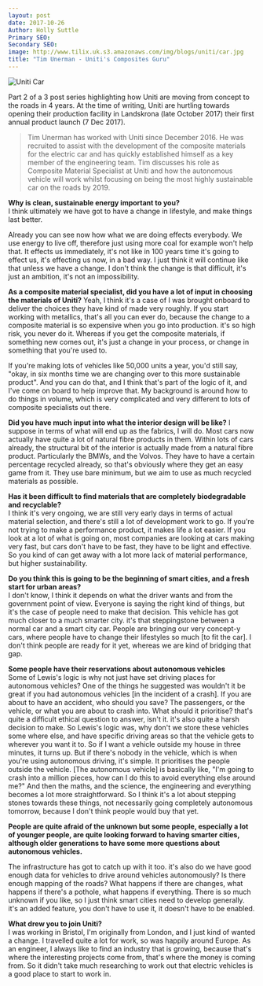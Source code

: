 ```yaml
---
layout: post
date: 2017-10-26
Author: Holly Suttle  
Primary SEO:  
Secondary SEO:
image: http://www.tilix.uk.s3.amazonaws.com/img/blogs/uniti/car.jpg    
title: "Tim Unerman - Uniti's Composites Guru"
---
```

![Uniti Car](http://www.tilix.uk.s3.amazonaws.com/img/blogs/uniti/car.jpg)

Part 2 of a 3 post series highlighting how Uniti are moving from concept to the roads in 4 years. At the time of writing, Uniti are hurtling towards opening their production facility in Landskrona (late October 2017) their first annual product launch (7 Dec 2017).

>Tim Unerman has worked with Uniti since December 2016. He was recruited to assist with the development of the composite materials for the electric car and has quickly established himself as a key member of the engineering team. Tim discusses his role as Composite Material Specialist at Uniti and how the autonomous vehicle will work whilst focusing on being the most highly sustainable car on the roads by 2019.

**Why is clean, sustainable energy important to you?**  
I think ultimately we have got to have a change in lifestyle, and make things last better.

Already you can see now how what we are doing effects everybody. We use energy to live off, therefore just using more coal for example won't help that. It effects us immediately, it's
not like in 100 years time it's going to effect us, it's effecting us now, in a bad way. I just think it will continue like that unless we have a change. I don't think the change is that difficult, it's just an ambition, it's not an impossibility.

**As a composite material specialist, did you have a lot of input in choosing the materials of Uniti?**
Yeah, I think it's a case of I was brought onboard to deliver the choices they have kind of made very roughly. If you start working with metallics, that's all you can ever do, because the change to a composite material is so expensive when you go into production. it's so high risk, you never do it. Whereas if you get the composite materials, if something new comes out, it's just a change in your process, or change in something that you're used to.

If you're making lots of vehicles like 50,000 units a year, you'd still say, "okay, in six months time we are changing over to this more sustainable product". And you can do that, and I think that's part of the logic of it, and I've come on board to help improve that. My background is around how to do things in volume, which is very complicated and very different to lots of composite specialists out there.

**Did you have much input into what the interior design will be like?**
I suppose in terms of what will end up as the fabrics, I will do. Most cars now actually have quite a lot of natural fibre products in them. Within lots of cars already, the structural bit of the interior is actually made from a natural fibre product. Particularly the BMWs, and the Volvos. They have to have a certain percentage recycled already, so that's obviously
where they get an easy game from it. They use bare minimum, but we aim to use as much recycled materials as possible.

**Has it been difficult to find materials that are completely biodegradable and recyclable?**  
I think it's very ongoing, we are still very early days in terms of actual material selection, and there's still a lot of development work to go. If you're not trying to make a performance product, it makes life a lot easier. If you look at a lot of what is going on, most companies are looking at cars making very fast, but cars don't have to be fast, they have to be light and effective. So you kind of can get away with a lot more lack of material performance,
but higher sustainability.

**Do you think this is going to be the beginning of smart cities, and a fresh start for urban areas?**  
I don't know, I think it depends on what the driver wants and from the government point of view. Everyone is saying the right kind of things, but it's the case of people need to make that decision. This vehicle has got much closer to a much smarter city. it's that steppingstone between a normal car and a smart city car. People are bringing our very concept-y cars, where people have to change their lifestyles so much [to fit the car]. I don't think people are ready for it yet, whereas we are kind of bridging that gap.

**Some people have their reservations about autonomous vehicles**  
Some of Lewis's logic is why not just have set driving places for autonomous vehicles? One of the things he suggested was wouldn't it be great if you had autonomous vehicles [in the incident of a crash]. If you are about to have an accident, who should you save? The passengers, or the vehicle, or what you are about to crash into. What should it prioritise? that's quite a difficult ethical question to answer, isn't it. it's also quite a harsh decision to make. So Lewis's logic was, why don't we store these vehicles some where else, and have specific driving areas so that the vehicle gets to wherever you want it to. So if I want a vehicle outside my house in three minutes, it turns up. But if there's nobody in the vehicle, which is when you're using autonomous driving, it's simple. It prioritises the people outside the vehicle. [The autonomous vehicle] is basically like, "I'm going to crash into a million pieces, how can I do this to avoid everything else around me?" And then the maths, and the science, the engineering and everything becomes a lot more straightforward. So I think it's a lot about stepping stones towards these things, not necessarily going completely autonomous tomorrow, because I don't think people would buy that yet.

**People are quite afraid of the unknown but some people, especially a lot of younger people, are quite looking forward to having smarter cities, although older generations to have some more questions about autonomous vehicles.**

The infrastructure has got to catch up with it too. it's also do we have good enough data for vehicles to drive around vehicles autonomously? Is there enough mapping of the roads? What happens if there are changes, what happens if there's a pothole, what happens if everything. There is so much unknown if you like, so I just think smart cities need to develop generally. it's an added feature, you don't have to use it, it doesn't have to be enabled.

**What drew you to join Uniti?**  
I was working in Bristol, I'm originally from London, and I just kind of wanted a change. I travelled quite a lot for work, so was happily around Europe. As an engineer, I always like to find an industry that is growing, because that's where the interesting projects come from, that's where the money is coming from. So it didn't take much researching to work
out that electric vehicles is a good place to start to work in.
